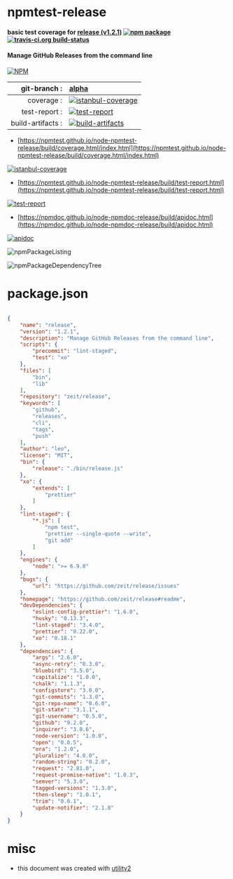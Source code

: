 # npmtest-release

#### basic test coverage for  [release (v1.2.1)](https://github.com/zeit/release#readme)  [![npm package](https://img.shields.io/npm/v/npmtest-release.svg?style=flat-square)](https://www.npmjs.org/package/npmtest-release) [![travis-ci.org build-status](https://api.travis-ci.org/npmtest/node-npmtest-release.svg)](https://travis-ci.org/npmtest/node-npmtest-release)

#### Manage GitHub Releases from the command line

[![NPM](https://nodei.co/npm/release.png?downloads=true&downloadRank=true&stars=true)](https://www.npmjs.com/package/release)

| git-branch : | [alpha](https://github.com/npmtest/node-npmtest-release/tree/alpha)|
|--:|:--|
| coverage : | [![istanbul-coverage](https://npmtest.github.io/node-npmtest-release/build/coverage.badge.svg)](https://npmtest.github.io/node-npmtest-release/build/coverage.html/index.html)|
| test-report : | [![test-report](https://npmtest.github.io/node-npmtest-release/build/test-report.badge.svg)](https://npmtest.github.io/node-npmtest-release/build/test-report.html)|
| build-artifacts : | [![build-artifacts](https://npmtest.github.io/node-npmtest-release/glyphicons_144_folder_open.png)](https://github.com/npmtest/node-npmtest-release/tree/gh-pages/build)|

- [https://npmtest.github.io/node-npmtest-release/build/coverage.html/index.html](https://npmtest.github.io/node-npmtest-release/build/coverage.html/index.html)

[![istanbul-coverage](https://npmtest.github.io/node-npmtest-release/build/screenCapture.buildCi.browser.%252Ftmp%252Fbuild%252Fcoverage.lib.html.png)](https://npmtest.github.io/node-npmtest-release/build/coverage.html/index.html)

- [https://npmtest.github.io/node-npmtest-release/build/test-report.html](https://npmtest.github.io/node-npmtest-release/build/test-report.html)

[![test-report](https://npmtest.github.io/node-npmtest-release/build/screenCapture.buildCi.browser.%252Ftmp%252Fbuild%252Ftest-report.html.png)](https://npmtest.github.io/node-npmtest-release/build/test-report.html)

- [https://npmdoc.github.io/node-npmdoc-release/build/apidoc.html](https://npmdoc.github.io/node-npmdoc-release/build/apidoc.html)

[![apidoc](https://npmdoc.github.io/node-npmdoc-release/build/screenCapture.buildCi.browser.%252Ftmp%252Fbuild%252Fapidoc.html.png)](https://npmdoc.github.io/node-npmdoc-release/build/apidoc.html)

![npmPackageListing](https://npmtest.github.io/node-npmtest-release/build/screenCapture.npmPackageListing.svg)

![npmPackageDependencyTree](https://npmtest.github.io/node-npmtest-release/build/screenCapture.npmPackageDependencyTree.svg)



# package.json

```json

{
    "name": "release",
    "version": "1.2.1",
    "description": "Manage GitHub Releases from the command line",
    "scripts": {
        "precommit": "lint-staged",
        "test": "xo"
    },
    "files": [
        "bin",
        "lib"
    ],
    "repository": "zeit/release",
    "keywords": [
        "github",
        "releases",
        "cli",
        "tags",
        "push"
    ],
    "author": "leo",
    "license": "MIT",
    "bin": {
        "release": "./bin/release.js"
    },
    "xo": {
        "extends": [
            "prettier"
        ]
    },
    "lint-staged": {
        "*.js": [
            "npm test",
            "prettier --single-quote --write",
            "git add"
        ]
    },
    "engines": {
        "node": ">= 6.9.0"
    },
    "bugs": {
        "url": "https://github.com/zeit/release/issues"
    },
    "homepage": "https://github.com/zeit/release#readme",
    "devDependencies": {
        "eslint-config-prettier": "1.6.0",
        "husky": "0.13.3",
        "lint-staged": "3.4.0",
        "prettier": "0.22.0",
        "xo": "0.18.1"
    },
    "dependencies": {
        "args": "2.6.0",
        "async-retry": "0.3.0",
        "bluebird": "3.5.0",
        "capitalize": "1.0.0",
        "chalk": "1.1.3",
        "configstore": "3.0.0",
        "git-commits": "1.3.0",
        "git-repo-name": "0.6.0",
        "git-state": "3.1.1",
        "git-username": "0.5.0",
        "github": "9.2.0",
        "inquirer": "3.0.6",
        "node-version": "1.0.0",
        "open": "0.0.5",
        "ora": "1.2.0",
        "pluralize": "4.0.0",
        "random-string": "0.2.0",
        "request": "2.81.0",
        "request-promise-native": "1.0.3",
        "semver": "5.3.0",
        "tagged-versions": "1.3.0",
        "then-sleep": "1.0.1",
        "trim": "0.0.1",
        "update-notifier": "2.1.0"
    }
}
```



# misc
- this document was created with [utility2](https://github.com/kaizhu256/node-utility2)
